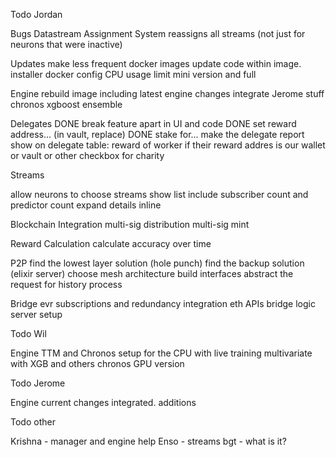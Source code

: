 Todo Jordan

Bugs
 Datastream Assignment System reassigns all streams (not just for neurons that were inactive)

Updates
 make less frequent docker images
  update code within image.
 installer docker config CPU usage limit
 mini version and full

Engine
 rebuild image including latest engine changes
 integrate Jerome stuff
 chronos xgboost ensemble

Delegates
 DONE break feature apart in UI and code
  DONE set reward address... (in vault, replace)
  DONE stake for...
 make the delegate report
  show on delegate table:
   reward of worker
   if their reward addres is our wallet or vault or other
   checkbox for charity

Streams

allow neurons to choose streams
 show list
 include subscriber count and predictor count
 expand details inline

Blockchain Integration
 multi-sig distribution
 multi-sig mint

Reward Calculation
 calculate accuracy over time

P2P
 find the lowest layer solution (hole punch)
 find the backup solution (elixir server)
 choose mesh architecture
 build interfaces
 abstract the request for history process

Bridge
 evr subscriptions and redundancy
 integration eth APIs
 bridge logic
 server setup

Todo Wil

Engine
 TTM and Chronos setup for the CPU with live training
 multivariate with XGB and others
 chronos GPU version

Todo Jerome

Engine
 current changes integrated.
 additions

Todo other

Krishna - manager and engine help
Enso - streams
bgt - what is it?
